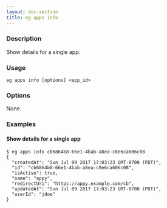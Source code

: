 ```yaml
---
layout: doc-section
title: eg apps info
---
```


### Description

Show details for a single app.

### Usage

```shell
eg apps info [options] <app_id>
```

### Options

None.

### Examples

#### Show details for a single app

```shell
$ eg apps info cb6864b8-66e1-4bab-a8ea-c8e6ca606c08
{
  "createdAt": "Sun Jul 09 2017 17:03:23 GMT-0700 (PDT)",
  "id": "cb6864b8-66e1-4bab-a8ea-c8e6ca606c08",
  "isActive": true,
  "name": "appy",
  "redirectUri": "https://appy.example.com/cb",
  "updatedAt": "Sun Jul 09 2017 17:03:23 GMT-0700 (PDT)",
  "userId": "jdoe"
}
```
